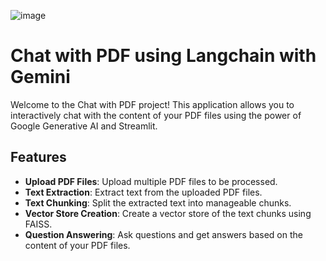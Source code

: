 ![image](https://github.com/xbiwas/chat-with-pdf/assets/157286107/6f3af7e9-7970-44ac-befe-75d0465aa668)
# Chat with PDF using Langchain with Gemini

Welcome to the Chat with PDF project! This application allows you to interactively chat with the content of your PDF files using the power of Google Generative AI and Streamlit.

## Features

- **Upload PDF Files**: Upload multiple PDF files to be processed.
- **Text Extraction**: Extract text from the uploaded PDF files.
- **Text Chunking**: Split the extracted text into manageable chunks.
- **Vector Store Creation**: Create a vector store of the text chunks using FAISS.
- **Question Answering**: Ask questions and get answers based on the content of your PDF files.

